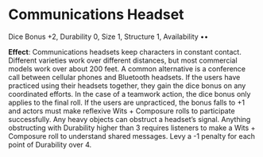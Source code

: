 # Communications Headset

Dice Bonus +2, Durability 0, Size 1, Structure 1, Availability ••

**Effect**: Communications headsets keep characters
in constant contact. Different varieties work over different
distances, but most commercial models work over about 200
feet. A common alternative is a conference call between cellular phones and Bluetooth headsets. If the users have practiced
using their headsets together, they gain the dice bonus on
any coordinated efforts. In the case of a teamwork action,
the dice bonus only applies to the final roll. If the users are
unpracticed, the bonus falls to +1 and actors must make
reflexive Wits + Composure rolls to participate successfully.
Any heavy objects can obstruct a headset’s signal. Anything
obstructing with Durability higher than 3 requires listeners to
make a Wits + Composure roll to understand shared messages.
Levy a -1 penalty for each point of Durability over 4. 

